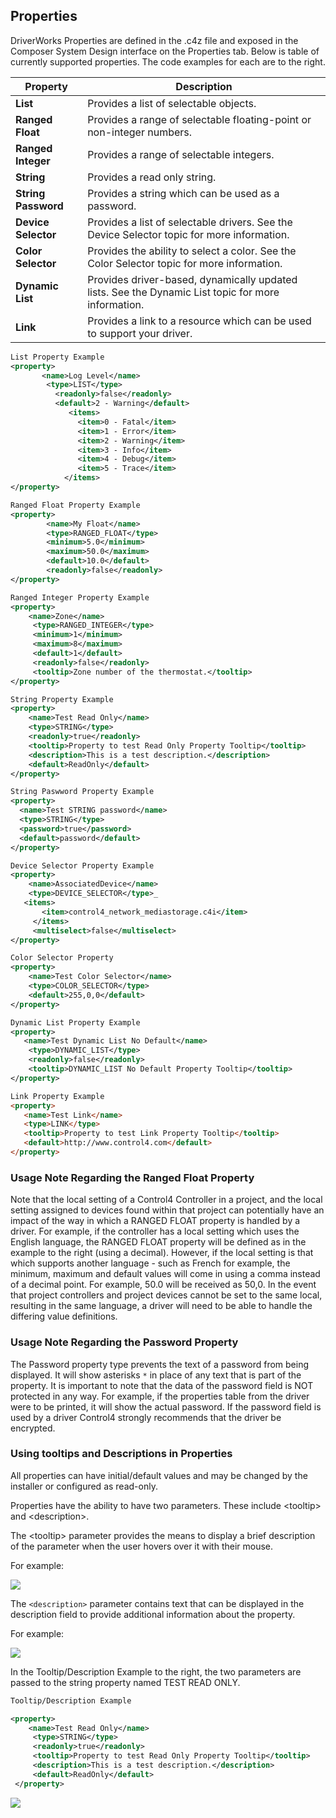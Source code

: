 ## Properties

DriverWorks Properties are defined in the .c4z file and exposed in the Composer System Design interface on the Properties tab. Below is table of currently supported properties. The code examples for each are to the right. 

| Property | Description |
| --- | --- |
| **List** | Provides a list of selectable objects. |
| **Ranged Float** | Provides a range of selectable floating-point or non-integer numbers. |
| **Ranged Integer** | Provides a range of selectable integers. |
| **String** | Provides a read only string. |
| **String Password** | Provides a string which can be used as a password. |
| **Device Selector** | Provides a list of selectable drivers. See the Device Selector topic for more information. |
| **Color Selector** | Provides the ability to select a color. See the Color Selector topic for more information. |
| **Dynamic List** |  Provides driver-based, dynamically updated lists. See the Dynamic List topic for more information. |
| **Link** | Provides a link to a resource which can be used to support your driver. |

```xml
List Property Example
<property>
       <name>Log Level</name>
        <type>LIST</type>
          <readonly>false</readonly>
          <default>2 - Warning</default>
             <items>
               <item>0 - Fatal</item>
               <item>1 - Error</item>
               <item>2 - Warning</item>
               <item>3 - Info</item>
               <item>4 - Debug</item>
               <item>5 - Trace</item>
            </items>
</property>
```




```xml
Ranged Float Property Example
<property>
        <name>My Float</name>
        <type>RANGED_FLOAT</type>
        <minimum>5.0</minimum>
        <maximum>50.0</maximum>
        <default>10.0</default>
        <readonly>false</readonly>
</property>
```





```xml
Ranged Integer Property Example
<property>
    <name>Zone</name>
     <type>RANGED_INTEGER</type>
     <minimum>1</minimum>
     <maximum>8</maximum>
     <default>1</default>
     <readonly>false</readonly>
     <tooltip>Zone number of the thermostat.</tooltip>
</property>
```




```xml
String Property Example
<property>
  	<name>Test Read Only</name>
  	<type>STRING</type>
  	<readonly>true</readonly>
  	<tooltip>Property to test Read Only Property Tooltip</tooltip>
  	<description>This is a test description.</description>
  	<default>ReadOnly</default>
</property>
```




```xml
String Paswword Property Example
<property>
  <name>Test STRING password</name>
  <type>STRING</type>
  <password>true</password>
  <default>password</default>
</property>
```




```xml
Device Selector Property Example
<property>
    <name>AssociatedDevice</name>
    <type>DEVICE_SELECTOR</type>_
   <items>
       <item>control4_network_mediastorage.c4i</item>
     </items>
     <multiselect>false</multiselect>
</property>
```




```xml
Color Selector Property
<property>
    <name>Test Color Selector</name>
    <type>COLOR_SELECTOR</type>
    <default>255,0,0</default>
</property>
```




```xml
Dynamic List Property Example
<property> 
   <name>Test Dynamic List No Default</name> 
    <type>DYNAMIC_LIST</type> 
    <readonly>false</readonly> 
    <tooltip>DYNAMIC_LIST No Default Property Tooltip</tooltip>
</property>
```



```html
Link Property Example
<property>
   <name>Test Link</name>
   <type>LINK</type>
   <tooltip>Property to test Link Property Tooltip</tooltip>
   <default>http://www.control4.com</default>
</property>
```



### Usage Note Regarding the Ranged Float Property
Note that the local setting of a Control4 Controller in a project, and the local setting assigned to devices found within that project can potentially have an impact of the way in which a RANGED FLOAT property is handled by a driver. For example, if the controller has a local setting which uses the English language, the RANGED FLOAT property will be defined as in the example to the right (using a decimal).  However, if the local setting is that which supports another language - such as French for example, the minimum, maximum and default values will come in using a comma instead of a decimal point. For example, 50.0 will be received as 50,0. In the event that project controllers and project devices cannot be set to the same local, resulting in the same language, a driver will need to be able to handle the differing value definitions. 

### Usage Note Regarding the Password Property
The Password property type prevents the text of a password from being displayed. It will show asterisks `*` in place of any text that is part of the property.  It is important to note that the data of the password field is NOT protected in any way. For example, if the properties table from the driver were to be printed, it will show the actual password. If the password field is used by a driver Control4 strongly recommends that the driver be encrypted.


### Using tooltips and Descriptions in Properties
All properties can have initial/default values and may be changed by the installer or configured as read-only.

Properties have the ability to have two parameters. These include \<tooltip\> and \<description\>.

The \<tooltip\> parameter provides the means to display a brief description of the parameter when the user hovers over it with their mouse. 

For example:

<img src="images/15_1-01.png"/>

The `<description>` parameter contains text that can be displayed in the description field to provide additional information about the property.


For example:

<img src="images/15_1-02.png"/>


In the Tooltip/Description Example to the right, the two parameters are passed to the string property named TEST READ ONLY.

```xml
Tooltip/Description Example

<property>
    <name>Test Read Only</name>
     <type>STRING</type>
     <readonly>true</readonly>
     <tooltip>Property to test Read Only Property Tooltip</tooltip>
     <description>This is a test description.</description>
     <default>ReadOnly</default>
 </property>
```


<img src="images/15_1-03.png"/>

